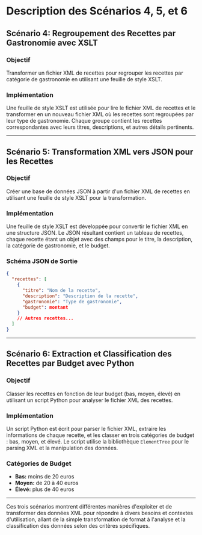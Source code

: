 # Description des Scénarios 4, 5, et 6

## Scénario 4: Regroupement des Recettes par Gastronomie avec XSLT

### Objectif
Transformer un fichier XML de recettes pour regrouper les recettes par catégorie de gastronomie en utilisant une feuille de style XSLT.

### Implémentation
Une feuille de style XSLT est utilisée pour lire le fichier XML de recettes et le transformer en un nouveau fichier XML où les recettes sont regroupées par leur type de gastronomie. Chaque groupe contient les recettes correspondantes avec leurs titres, descriptions, et autres détails pertinents.

---

## Scénario 5: Transformation XML vers JSON pour les Recettes

### Objectif
Créer une base de données JSON à partir d'un fichier XML de recettes en utilisant une feuille de style XSLT pour la transformation.

### Implémentation
Une feuille de style XSLT est développée pour convertir le fichier XML en une structure JSON. Le JSON résultant contient un tableau de recettes, chaque recette étant un objet avec des champs pour le titre, la description, la catégorie de gastronomie, et le budget.

### Schéma JSON de Sortie
```json
{
  "recettes": [
    {
      "titre": "Nom de la recette",
      "description": "Description de la recette",
      "gastronomie": "Type de gastronomie",
      "budget": montant
    }
    // Autres recettes...
  ]
}
```

---

## Scénario 6: Extraction et Classification des Recettes par Budget avec Python

### Objectif
Classer les recettes en fonction de leur budget (bas, moyen, élevé) en utilisant un script Python pour analyser le fichier XML des recettes.

### Implémentation
Un script Python est écrit pour parser le fichier XML, extraire les informations de chaque recette, et les classer en trois catégories de budget : bas, moyen, et élevé. Le script utilise la bibliothèque `ElementTree` pour le parsing XML et la manipulation des données.

### Catégories de Budget
- **Bas:** moins de 20 euros
- **Moyen:** de 20 à 40 euros
- **Élevé:** plus de 40 euros

---

Ces trois scénarios montrent différentes manières d'exploiter et de transformer des données XML pour répondre à divers besoins et contextes d'utilisation, allant de la simple transformation de format à l'analyse et la classification des données selon des critères spécifiques.